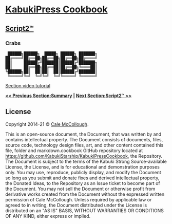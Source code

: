 # [KabukiPress Cookbook](../)

## [Script2™](./)

### Crabs

```AsciiArt
 ██████╗██████╗  █████╗ ██████╗ ███████╗
██╔════╝██╔══██╗██╔══██╗██╔══██╗██╔════╝
██║     ██████╔╝███████║██████╔╝███████╗
██║     ██╔══██╗██╔══██║██╔══██╗╚════██║
╚██████╗██║  ██║██║  ██║██████╔╝███████║
 ╚═════╝╚═╝  ╚═╝╚═╝  ╚═╝╚═════╝ ╚══════╝
```

[Section video tutorial](https://www.youtube.com/channel/UCS2vQG4gUE3vXWV_K9XScQw)

**[<< Previous Section:Summary](./summary) | [Next Section:Script2™ >>](../Script2™/)**

## License

Copyright 2014-21 © [Cale McCollough](https://cookingwithcale.org).

This is an open-source document, the Document, that was written by and contains intellectual property. The Document consists of documents, files, source code, technology design files, art, and other content contained this file, folder and markdown.cookbook GitHub repository located at <https://github.com/KabukiStarship/KabukiPressCookbook>, the Repository. The Document is subject to the terms of the Kabuki Strong Source-available License, the License, and is for educational and demonstration purposes only. You may use, reproduce, publicly display, and modify the Document so long as you submit and donate fixes and derived intellectual property, the Donated Ideas, to the Repository as an Issue ticket to become part of the Document. You may not sell the Document or otherwise profit from derivative works created from the Document without the expressed written permission of Cale McCollough. Unless required by applicable law or agreed to in writing, the Document distributed under the License is distributed on an "AS IS" BASIS, WITHOUT WARRANTIES OR CONDITIONS OF ANY KIND, either express or implied.
